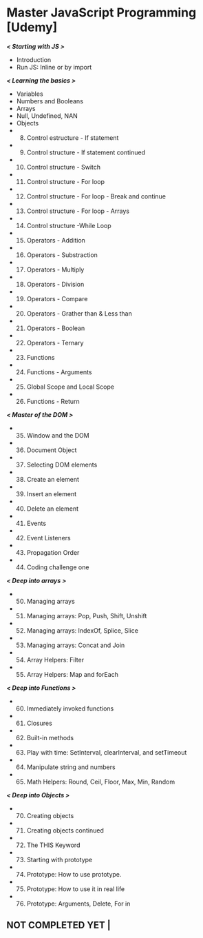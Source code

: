 # Master JavaScript Programming [Udemy]

***< Starting with JS >***

* Introduction
* Run JS: Inline or by import

***< Learning the basics >***

* Variables
* Numbers and Booleans
* Arrays
* Null, Undefined, NAN
* Objects  
* 8. Control estructure - If statement
* 9. Control structure - If statement continued
* 10. Control structure - Switch
* 11. Control structure - For loop
* 12. Control structure - For loop - Break and continue
* 13. Control structure - For loop - Arrays
* 14. Control structure -While Loop
* 15. Operators - Addition
* 16. Operators - Substraction
* 17. Operators - Multiply
* 18. Operators - Division
* 19. Operators - Compare
* 20. Operators - Grather than & Less than
* 21. Operators - Boolean
* 22. Operators - Ternary
* 23. Functions
* 24. Functions - Arguments
* 25. Global Scope and Local Scope
* 26. Functions - Return

***< Master of the DOM >***

* 35. Window and the DOM
* 36. Document Object
* 37. Selecting DOM elements
* 38. Create an element
* 39. Insert an element
* 40. Delete an element
* 41. Events
* 42. Event Listeners
* 43. Propagation Order
* 44. Coding challenge one

***< Deep into arrays >***

* 50. Managing arrays
* 51. Managing arrays: Pop, Push, Shift, Unshift
* 52. Managing arrays: IndexOf, Splice, Slice
* 53. Managing arrays: Concat and Join
* 54. Array Helpers: Filter
* 55. Array Helpers: Map and forEach

***< Deep into Functions >***

* 60. Immediately invoked functions
* 61. Closures
* 62. Built-in methods
* 63. Play with time: SetInterval, clearInterval, and setTimeout
* 64. Manipulate string and numbers
* 65. Math Helpers: Round, Ceil, Floor, Max, Min, Random

***< Deep into Objects >***

* 70. Creating objects
* 71. Creating objects continued
* 72. The THIS Keyword
* 73. Starting with prototype
* 74. Prototype: How to use prototype.
* 75. Prototype: How to use it in real life
* 76. Prototype: Arguments, Delete, For in

## NOT COMPLETED YET | 
